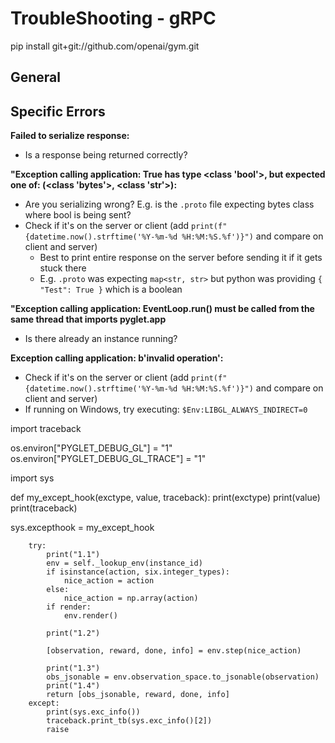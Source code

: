# TroubleShooting - gRPC

pip install git+git://github.com/openai/gym.git

## General

## Specific Errors

**Failed to serialize response:**

* Is a response being returned correctly?

**"Exception calling application: True has type <class 'bool'>, but expected one of: (<class 'bytes'>, <class 'str'>):**

* Are you serializing wrong? E.g. is the `.proto` file expecting bytes class where bool is being sent?
* Check if it's on the server or client (add `print(f"{datetime.now().strftime('%Y-%m-%d %H:%M:%S.%f')}")` and compare on client and server)
    * Best to print entire response on the server before sending it if it gets stuck there
    * E.g. `.proto` was expecting `map<str, str>` but python was providing `{ "Test": True }` which is a boolean

**"Exception calling application: EventLoop.run() must be called from the same thread that imports pyglet.app**

* Is there already an instance running?

**Exception calling application: b'invalid operation':**

* Check if it's on the server or client (add `print(f"{datetime.now().strftime('%Y-%m-%d %H:%M:%S.%f')}")` and compare on client and server)
* If running on Windows, try executing: `$Env:LIBGL_ALWAYS_INDIRECT=0`


import traceback


os.environ["PYGLET_DEBUG_GL"] = "1"
os.environ["PYGLET_DEBUG_GL_TRACE"] = "1"

import sys

def my_except_hook(exctype, value, traceback):
    print(exctype)
    print(value)
    print(traceback)

sys.excepthook = my_except_hook




        try:
            print("1.1")
            env = self._lookup_env(instance_id)
            if isinstance(action, six.integer_types):
                nice_action = action
            else:
                nice_action = np.array(action)
            if render:
                env.render()

            print("1.2")
            
            [observation, reward, done, info] = env.step(nice_action)
            
            print("1.3")
            obs_jsonable = env.observation_space.to_jsonable(observation)
            print("1.4")
            return [obs_jsonable, reward, done, info]
        except:
            print(sys.exc_info())
            traceback.print_tb(sys.exc_info()[2])
            raise
